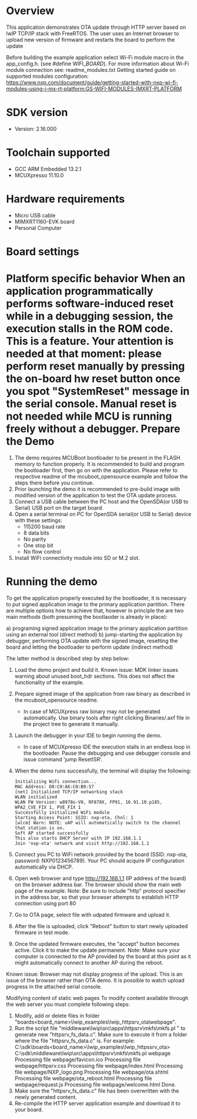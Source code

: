 Overview
========
This application demonstrates OTA update through HTTP server based on lwIP TCP/IP stack with
FreeRTOS. The user uses an Internet browser to upload new version of firmware and restarts the board to perform the update

Before building the example application select Wi-Fi module macro in the app_config.h. (see #define WIFI_<SoC Name>_BOARD_<Module Name>).
For more information about Wi-Fi module connection see:
    readme_modules.txt
    Getting started guide on supported modules configuration:
    https://www.nxp.com/document/guide/getting-started-with-nxp-wi-fi-modules-using-i-mx-rt-platform:GS-WIFI-MODULES-IMXRT-PLATFORM


SDK version
===========
- Version: 2.16.000

Toolchain supported
===================
- GCC ARM Embedded  13.2.1
- MCUXpresso  11.10.0

Hardware requirements
=====================
- Micro USB cable
- MIMXRT1160-EVK board
- Personal Computer


Board settings
==============

Platform specific behavior
When an application programmatically performs software-induced reset while in a debugging session, the execution stalls in the ROM code. This is a feature.
Your attention is needed at that moment: please perform reset manually by pressing the on-board hw reset button once you spot "SystemReset" message in the serial console.
Manual reset is not needed while MCU is running freely without a debugger.
Prepare the Demo
================
1. The demo requires MCUBoot bootloader to be present in the FLASH memory to function properly.
   It is recommended to build and program the bootloader first, then go on with the application.
   Please refer to respective readme of the mcuboot_opensource example and follow the steps there before you continue.
2. Prior launching the demo it is recommended to pre-build image with modified version of the application to test the OTA update process.
2. Connect a USB cable between the PC host and the OpenSDA(or USB to Serial) USB port on the target board.
3. Open a serial terminal on PC for OpenSDA serial(or USB to Serial) device with these settings:
    - 115200 baud rate
    - 8 data bits
    - No parity
    - One stop bit
    - No flow control
4.  Install WiFi connectivity module into SD or M.2 slot.

Running the demo
================
To get the application properly executed by the bootloader, it is necessary to put signed application image to the primary application partition.
There are multiple options how to achieve that, however in principle the are two main methods (both presuming the bootlaoder is already in place):

a)  programing signed application image to the primary application partition using an external tool (direct method)
b)  jump-starting the application by debugger, performing OTA update with the signed image, resetting the board and letting the bootloader to perform update (indirect method)

The latter method is described step by step below:

1.  Load the demo project and build it.
    Known issue: MDK linker issues warning about unused boot_hdr sections. This does not affect the functionality of the example.

2.  Prepare signed image of the application from raw binary as described in the mcuboot_opensource readme.
     - In case of MCUXpress raw binary may not be generated automatically. Use binary tools after right clicking Binaries/.axf file in the project tree to generate it manually.

3.  Launch the debugger in your IDE to begin running the demo.
     - In case of MCUXpresso IDE the execution stalls in an endless loop in the bootloader. Pause the debugging and use debugger console and issue command 'jump ResetISR'.

4.  When the demo runs successfully, the terminal will display the following:

        Initializing WiFi connection...
        MAC Address: D8:C0:A6:C0:B0:57
        [net] Initialized TCP/IP networking stack
        WLAN initialized
        WLAN FW Version: w8978o-V0, RF878X, FP91, 16.91.10.p185, WPA2_CVE_FIX 1, PVE_FIX 1
        Successfully initialized WiFi module
        Starting Access Point: SSID: nxp-ota, Chnl: 1
        [wlcm] Warn: NOTE: uAP will automatically switch to the channel that station is on.
        Soft AP started successfully
        This also starts DHCP Server with IP 192.168.1.1
        Join 'nxp-ota' network and visit http://192.168.1.1

5. Connect you PC to WiFi network provided by the board (SSID: nxp-ota, password: NXP0123456789).
   Your PC should acquire IP configuration automatically via DHCP.

6. Open web browser and type http://192.168.1.1 (IP address of the board) on the browser address bar.
   The browser should show the main web page of the example.
   Note: Be sure to include "http" protocol specifier in the address bar, so that your browser attempts to establish HTTP connection using port 80

7. Go to OTA page, select file with udpated firmware and upload it.

8. After the file is uploaded, click "Reboot" button to start newly uploaded firmware in test mode.

9. Once the updated firmware executes, the "accept" button becomes active. Click it to make the update permanent.
   Note: Make sure your computer is connected to the AP provided by the board at this point as it might automatically connect to another AP during the reboot. 

Known issue:
Browser may not display progress of the upload. This is an issue of the browser rather than OTA demo.
It is possible to watch upload progress in the attached serial console.

Modifying content of static web pages
To modify content available through the web server you must complete following steps:
  1. Modify, add or delete files in folder "boards\<board_name>\lwip_examples\lwip_httpsrv_ota\webpage".
  2. Run the script file "middleware\lwip\src\apps\httpsrv\mkfs\mkfs.pl <directory name>" to generate new "httpsrv_fs_data.c".
     Make sure to execute it from a folder where the file "httpsrv_fs_data.c" is. For example:
        C:\sdk\boards\<board_name>\lwip_examples\lwip_httpssrv_ota> C:\sdk\middleware\lwip\src\apps\httpsrv\mkfs\mkfs.pl webpage
		Processing file webpage/favicon.ico
        Processing file webpage/httpsrv.css
        Processing file webpage/index.html
        Processing file webpage/NXP_logo.png
        Processing file webpage/ota.shtml
        Processing file webpage/ota_reboot.html
        Processing file webpage/request.js
        Processing file webpage/welcome.html
		Done.
  3. Make sure the "httpsrv_fs_data.c" file has been overwritten with the newly generated content.
  4. Re-compile the HTTP server application example and download it to your board. 
